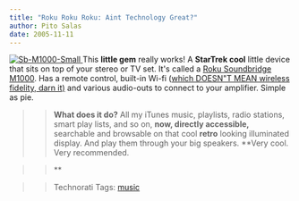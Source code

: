 ```yaml
---
title: "Roku Roku Roku: Aint Technology Great?"
author: Pito Salas
date: 2005-11-11
---
```



>>

>>
[![Sb-M1000-Small](https://i0.wp.com/s3.media.squarespace.com/production/1075723/12829350/weblogs/images/SB-M1000-small.jpg?resize=335%2C119)](<http://www.rokulabs.com/products/soundbridge/models.php>)[
](<http://www.rokulabs.com/products/soundbridge/models.php>)This **little
gem** really works! A **StarTrek cool** little device that sits on top of your
stereo or TV set. It's called a [Roku Soundbridge
M1000](<http://www.rokulabs.com/products/soundbridge/models.php>). Has a
remote control, built-in Wi-fi ([which DOESN"T MEAN wireless fidelity, darn
it)](<http://www.boingboing.net/2005/11/08/wifi_isnt_short_for_.html>) and
various audio-outs to connect to your amplifier. Simple as pie.

>>

>> **What does it do?** All my iTunes music, playlists, radio stations, smart
play lists, and so on, **now, directly accessible,** searchable and browsable
on that cool **retro** looking illuminated display. And play them through your
big speakers. **Very cool. Very recommended.

>>

>> **

>>

>> Technorati Tags: [music](<http://www.technorati.com/tag/music>)


